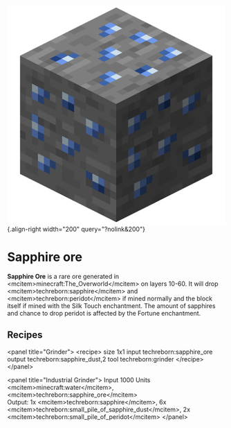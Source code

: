 ![Sapphire ore](/media/mods/techreborn/sapphire_ore.png){.align-right width="200" query="?nolink&200"}

# Sapphire ore

**Sapphire Ore** is a rare ore generated in \<mcitem\>minecraft:The_Overworld\</mcitem\> on layers 10-60. It will drop \<mcitem\>techreborn:sapphire\</mcitem\> and \<mcitem\>techreborn:peridot\</mcitem\> if mined normally and the block itself if mined with the Silk Touch enchantment. The amount of sapphires and chance to drop peridot is affected by the Fortune enchantment.

## Recipes

\<panel title="Grinder"\> \<recipe\> size 1x1 input techreborn:sapphire_ore output techreborn:sapphire_dust,2 tool techreborn:grinder \</recipe\> \</panel\>

\<panel title="Industrial Grinder"\> Input 1000 Units \<mcitem\>minecraft:water\</mcitem\>, \<mcitem\>techreborn:sapphire_ore\</mcitem\>\
Output: 1x \<mcitem\>techreborn:sapphire\</mcitem\>, 6x \<mcitem\>techreborn:small_pile_of_sapphire_dust\</mcitem\>, 2x \<mcitem\>techreborn:small_pile_of_peridot\</mcitem\> \</panel\>
